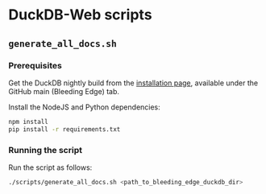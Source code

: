 # DuckDB-Web scripts

## `generate_all_docs.sh`

### Prerequisites

Get the DuckDB nightly build from the [installation page](https://duckdb.org/docs/installation/), available under the GitHub main (Bleeding Edge) tab.

Install the NodeJS and Python dependencies:

```bash
npm install
pip install -r requirements.txt
```

### Running the script

Run the script as follows:

```bash
./scripts/generate_all_docs.sh <path_to_bleeding_edge_duckdb_dir>
```
